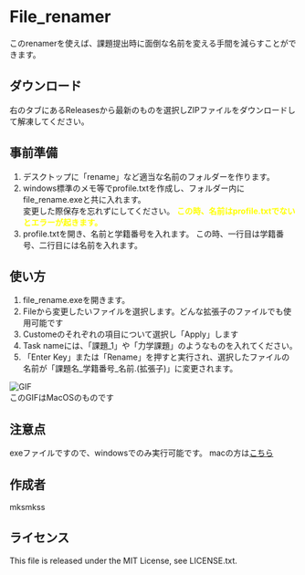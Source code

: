 # File_renamer
このrenamerを使えば、課題提出時に面倒な名前を変える手間を減らすことができます。

## ダウンロード

右のタブにあるReleasesから最新のものを選択しZIPファイルをダウンロードして解凍してください。

## 事前準備

1. デスクトップに「rename」など適当な名前のフォルダーを作ります。
2. windows標準のメモ等でprofile.txtを作成し、フォルダー内にfile_rename.exeと共に入れます。<br>変更した際保存を忘れずにしてください。
**<span style="color:yellow">この時、名前はprofile.txtでないとエラーが起きます。</span>**
3. profile.txtを開き、名前と学籍番号を入れます。
この時、一行目は学籍番号、二行目には名前を入れます。

## 使い方

1. file_rename.exeを開きます。
2. Fileから変更したいファイルを選択します。どんな拡張子のファイルでも使用可能です
3. Customeのそれぞれの項目について選択し「Apply」します
4. Task nameには、「課題_1」や「力学課題」のようなものを入れてください。
5. 「Enter Key」または「Rename」を押すと実行され、選択したファイルの名前が「課題名_学籍番号_名前.(拡張子)」に変更されます。

![GIF](https://media.giphy.com/media/R1lIBDzC0iaCjYuI1l/giphy.gif)<br>
このGIFはMacOSのものです

## 注意点

exeファイルですので、windowsでのみ実行可能です。
macの方は[こちら](https://github.com/mksmkss/File_renamer_for_Mac)

## 作成者

mksmkss

## ライセンス

This file is released under the MIT License, see LICENSE.txt.

